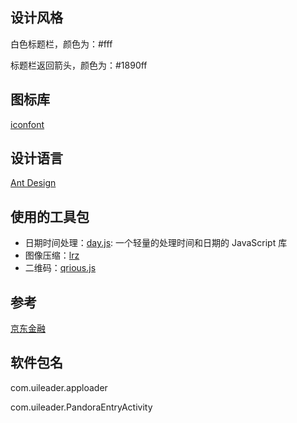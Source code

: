 
## 设计风格

白色标题栏，颜色为：#fff

标题栏返回箭头，颜色为：#1890ff

## 图标库

[iconfont](http://www.iconfont.cn/manage/index?manage_type=myprojects&projectId=881124)

## 设计语言 

[Ant Design](https://ant.design/docs/spec/lightweight-cn)

## 使用的工具包

- 日期时间处理：[day.js](https://github.com/iamkun/dayjs/blob/HEAD/docs/zh-cn/README.zh-CN.md): 一个轻量的处理时间和日期的 JavaScript 库
- 图像压缩：[lrz](https://www.npmjs.com/package/lrz)
- 二维码：[qrious.js](https://github.com/neocotic/qrious)

## 参考

[京东金融](https://github.com/fuyi501/touchui_jdfinance)

## 软件包名

com.uileader.apploader

com.uileader.PandoraEntryActivity